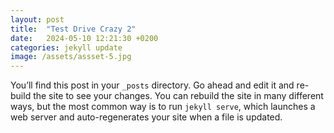```yaml
---
layout: post
title:  "Test Drive Crazy 2"
date:   2024-05-10 12:21:30 +0200
categories: jekyll update
image: /assets/assset-5.jpg
---
```

You’ll find this post in your `_posts` directory. Go ahead and edit it and re-build the site to see your changes. You can rebuild the site in many different ways, but the most common way is to run `jekyll serve`, which launches a web server and auto-regenerates your site when a file is updated.